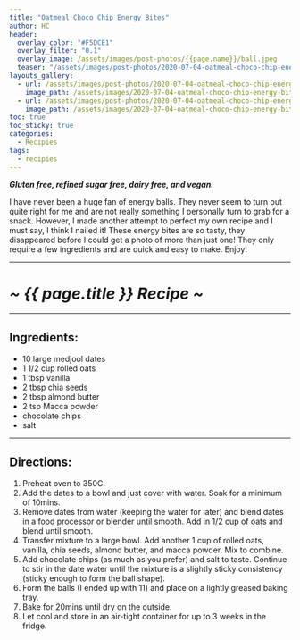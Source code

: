```yaml
---
title: "Oatmeal Choco Chip Energy Bites"
author: HC
header:
  overlay_color: "#F5DCE1"
  overlay_filter: "0.1"
  overlay_image: /assets/images/post-photos/{{page.name}}/ball.jpeg
  teaser: "/assets/images/post-photos/2020-07-04-oatmeal-choco-chip-energy-bites/ball.jpeg"
layouts_gallery:
  - url: /assets/images/post-photos/2020-07-04-oatmeal-choco-chip-energy-bites/stuff in bowl.jpeg
    image_path: /assets/images/2020-07-04-oatmeal-choco-chip-energy-bites/stuff in bowl small.jpeg
  - url: /assets/images/post-photos/2020-07-04-oatmeal-choco-chip-energy-bites/bars.jpeg
    image_path: /assets/images/2020-07-04-oatmeal-choco-chip-energy-bites/bars small.jpeg
toc: true
toc_sticky: true
categories:
  - Recipies
tags:
  - recipies
---
```


***Gluten free, refined sugar free, dairy free, and vegan.***

I have never been a huge fan of energy balls. They never seem to turn out quite right for me and are not really something I personally turn to grab for a snack. However, I made another attempt to perfect my own recipe and I must say, I think I nailed it! These energy bites are so tasty, they disappeared before I could get a photo of more than just one! They only require a few ingredients and are quick and easy to make. Enjoy!

***

# ***~ {{ page.title }} Recipe ~***

***

## Ingredients:

* 10 large medjool dates
* 1 1/2 cup rolled oats
* 1 tbsp vanilla
* 2 tbsp chia seeds
* 2 tbsp almond butter
* 2 tsp Macca powder
* chocolate chips
* salt

***

## Directions:

1. Preheat oven to 350C.
2. Add the dates to a bowl and just cover with water. Soak for a minimum of 10mins.
3. Remove dates from water (keeping the water for later) and blend dates in a food processor or blender until smooth. Add in 1/2 cup of oats and blend until smooth.
4. Transfer mixture to a large bowl. Add another 1 cup of rolled oats, vanilla, chia seeds, almond butter, and macca powder. Mix to combine.
5. Add chocolate chips (as much as you prefer) and salt to taste. Continue to stir in the date water until the mixture is a slightly sticky consistency (sticky enough to form the ball shape).
6. Form the balls (I ended up with 11) and place on a lightly greased baking tray. 
7. Bake for 20mins until dry on the outside.
8. Let cool and store in an air-tight container for up to 3 weeks in the fridge. 